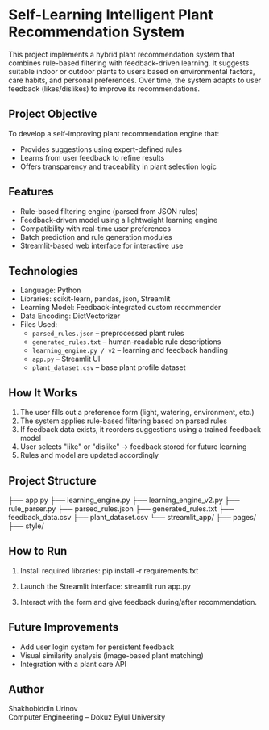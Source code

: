 # Self-Learning Intelligent Plant Recommendation System

This project implements a hybrid plant recommendation system that combines rule-based filtering with feedback-driven learning. It suggests suitable indoor or outdoor plants to users based on environmental factors, care habits, and personal preferences. Over time, the system adapts to user feedback (likes/dislikes) to improve its recommendations.

## Project Objective

To develop a self-improving plant recommendation engine that:
- Provides suggestions using expert-defined rules
- Learns from user feedback to refine results
- Offers transparency and traceability in plant selection logic

## Features

- Rule-based filtering engine (parsed from JSON rules)
- Feedback-driven model using a lightweight learning engine
- Compatibility with real-time user preferences
- Batch prediction and rule generation modules
- Streamlit-based web interface for interactive use

## Technologies

- Language: Python
- Libraries: scikit-learn, pandas, json, Streamlit
- Learning Model: Feedback-integrated custom recommender
- Data Encoding: DictVectorizer
- Files Used:
  - `parsed_rules.json` – preprocessed plant rules
  - `generated_rules.txt` – human-readable rule descriptions
  - `learning_engine.py / v2` – learning and feedback handling
  - `app.py` – Streamlit UI
  - `plant_dataset.csv` – base plant profile dataset

## How It Works

1. The user fills out a preference form (light, watering, environment, etc.)
2. The system applies rule-based filtering based on parsed rules
3. If feedback data exists, it reorders suggestions using a trained feedback model
4. User selects "like" or "dislike" → feedback stored for future learning
5. Rules and model are updated accordingly

## Project Structure

├── app.py
├── learning_engine.py
├── learning_engine_v2.py
├── rule_parser.py
├── parsed_rules.json
├── generated_rules.txt
├── feedback_data.csv
├── plant_dataset.csv
└── streamlit_app/
├── pages/
├── style/


## How to Run

1. Install required libraries:
pip install -r requirements.txt

2. Launch the Streamlit interface:
streamlit run app.py


3. Interact with the form and give feedback during/after recommendation.

## Future Improvements

- Add user login system for persistent feedback
- Visual similarity analysis (image-based plant matching)
- Integration with a plant care API

## Author

Shakhobiddin Urinov  
Computer Engineering – Dokuz Eylul University  

